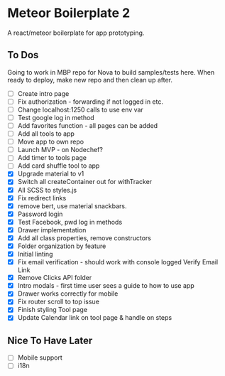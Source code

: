 # Meteor Boilerplate 2

A react/meteor boilerplate for app prototyping.

## To Dos

Going to work in MBP repo for Nova to build samples/tests here. When ready to deploy, make new repo and then clean up after.

- [ ] Create intro page
- [ ] Fix authorization - forwarding if not logged in etc.
- [ ] Change localhost:1250 calls to use env var
- [ ] Test google log in method
- [ ] Add favorites function - all pages can be added
- [ ] Add all tools to app
- [ ] Move app to own repo
- [ ] Launch MVP - on Nodechef?
- [ ] Add timer to tools page
- [ ] Add card shuffle tool to app
- [X] Upgrade material to v1
- [X] Switch all createContainer out for withTracker
- [X] All SCSS to styles.js
- [X] Fix redirect links
- [X] remove bert, use material snackbars.
- [X] Password login
- [X] Test Facebook, pwd log in methods
- [X] Drawer implementation
- [X] Add all class properties, remove constructors
- [X] Folder organization by feature
- [X] Initial linting
- [X] Fix email verification - should work with console logged Verify Email Link
- [X] Remove Clicks API folder
- [X] Intro modals - first time user sees a guide to how to use app
- [X] Drawer works correctly for mobile
- [X] Fix router scroll to top issue
- [X] Finish styling Tool page
- [X] Update Calendar link on tool page & handle on steps

## Nice To Have Later

- [ ] Mobile support
- [ ] i18n
